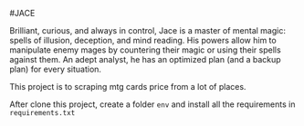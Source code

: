 #JACE

Brilliant, curious, and always in control, Jace is a master of mental magic: spells of illusion, deception, and mind reading. His powers allow him to manipulate enemy mages by countering their magic or using their spells against them. An adept analyst, he has an optimized plan (and a backup plan) for every situation.

This project is to scraping mtg cards price from a lot of places.

After clone this project, create a folder `env` and install all the requirements in `requirements.txt`